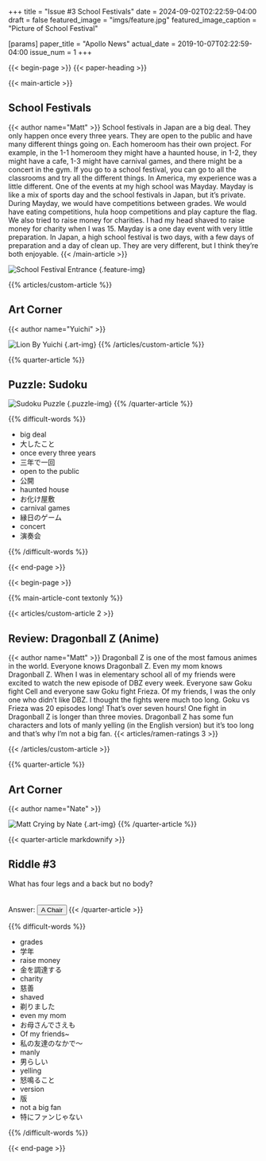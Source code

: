 +++
title = "Issue #3 School Festivals"
date = 2024-09-02T02:22:59-04:00
draft = false
featured_image = "imgs/feature.jpg"
featured_image_caption = "Picture of School Festival"

[params]
    paper_title = "Apollo News"
    actual_date = 2019-10-07T02:22:59-04:00
    issue_num = 1
+++

<!-- you can put percent signs on this instead of <> to process markdown -->
{{< begin-page >}}
{{< paper-heading >}}
<!-- The main english article should not be more than 740 characters -->
<!-- The main japanese article should not be more than 350 characters -->
{{< main-article >}}

<h2>School Festivals</h2>
{{< author name="Matt" >}}
School festivals in Japan are a big deal. They only happen once every three years. They are open to the public and have many different things going on. Each homeroom has their own project. For example, in the 1-1 homeroom they might have a haunted house, in 1-2, they might have a cafe, 1-3 might have carnival games, and there might be a concert in the gym. If you go to a school festival, you can go to all the classrooms and try all the different things.
In America, my experience was a little different. One of the events at my high school was Mayday. Mayday is like a mix of sports day and the school festivals in Japan, but it’s private. During Mayday, we would have competitions between grades. We would have eating competitions, hula hoop competitions and play capture the flag. We also tried to raise money for charities. I had my head shaved to raise money for charity when I was 15.
Mayday is a one day event with very little preparation. In Japan, a high school festival is two days, with a few days of preparation and a day of clean up. They are very different, but I think they’re both enjoyable.
{{< /main-article >}}

![School Festival Entrance](imgs/feature.jpg)
{.feature-img}




{{% articles/custom-article %}}
<!-- a quarter article should not be more than 600 char -->
## Art Corner
{{< author name="Yuichi" >}}

![Lion By Yuichi](imgs/yuichiart.png)
{.art-img}
{{% /articles/custom-article %}}


{{% quarter-article %}}
<!-- a quarter article should not be more than 600 char -->
## Puzzle: Sudoku

![Sudoku Puzzle](imgs/sudoku2.png)
{.puzzle-img}
{{% /quarter-article %}}

{{% difficult-words %}}
<!-- max number of difficult words is 10 -->
* big deal
* 大したこと
* once every three years
* 三年で一回
* open to the public
* 公開
* haunted house
* お化け屋敷
* carnival games
* 縁日のゲーム
* concert
* 演奏会

{{% /difficult-words %}}


{{< end-page >}}
<!-- -------------------------------------------------------- -->

<!-- ---------------- BEGINNING OF PAGE 2-------------------- -->

<!-- -------------------------------------------------------- -->

{{< begin-page >}}

{{% main-article-cont textonly %}}

{{< articles/custom-article 2 >}}
<!-- a quarter article should not be more than 600 char -->
<h2>Review: Dragonball Z (Anime)</h2>
{{< author name="Matt" >}}
Dragonball Z is one of the most famous animes in the world. Everyone knows Dragonball Z. Even my mom knows Dragonball Z.
When I was in elementary school all of my friends were excited to watch the new episode of DBZ every week. Everyone saw Goku fight Cell and everyone saw Goku fight Frieza. 
Of my friends, I was the only one who didn’t like DBZ. I thought the fights were much too long. Goku vs Frieza was 20 episodes long! That’s over seven hours! One fight in Dragonball Z is longer than three movies. Dragonball Z has some fun characters and lots of manly yelling (in the English version) but it’s too long and that’s why I’m not a big fan.
<!-- Change the Ramen rating number to be the number out of five -->
{{< articles/ramen-ratings 3 >}}

{{< /articles/custom-article >}}

{{% quarter-article %}}
<!-- a quarter article should not be more than 600 char -->
## Art Corner
{{< author name="Nate" >}}

![Matt Crying by Nate](imgs/cryingmatt.png)
{.art-img}
{{% /quarter-article %}}


{{< quarter-article markdownify >}}
<!-- a quarter article should not be more than 630 char -->
## Riddle #3
What has four legs and a back but no body?
<br>
<br>
<br>
Answer:
<button class="spoiler">A Chair</button>
{{< /quarter-article >}}

{{% difficult-words %}}
<!-- max number of difficult words is 10 -->
* grades
* 学年
* raise money
* 金を調達する
* charity
* 慈善
* shaved
* 剃りました
* even my mom
* お母さんでさえも
* Of my friends~
* 私の友達のなかで～
* manly
* 男らしい
* yelling
* 怒鳴ること
* version
* 版
* not a big fan
* 特にファンじゃない

{{% /difficult-words %}}


{{< end-page >}}